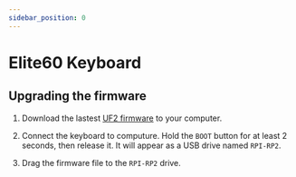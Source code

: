 ```yaml
---
sidebar_position: 0
---
```


# Elite60 Keyboard

## Upgrading the firmware

1. Download the lastest [UF2 firmware](/firmwares/devicescript-rp2040-kitten_mkc.uf2) to your computer.

2. Connect the keyboard to computure. Hold the `BOOT` button for at least 2 seconds, then release it. It will appear as a USB drive named `RPI-RP2`.

3. Drag the firmware file to the `RPI-RP2` drive.